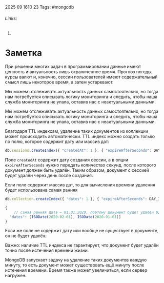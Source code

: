 2025 09 1610 23
Tags: #mongodb
###### Links: 
1) 
# Заметка
При решении многих задач в программировании данные имеют ценность и актуальность лишь ограниченное время. Прогноз погоды, курсы валют и, конечно, сессии пользователей имеют содержательный смысл лишь некоторое время, а затем устаревают.

Мы можем отслеживать актуальность данных самостоятельно, но тогда нам потребуется описывать логику мониторинга и следить, чтобы наша служба мониторинга не упала, оставив нас с неактуальными данными.


Мы можем отслеживать актуальность данных самостоятельно, но тогда нам потребуется описывать логику мониторинга и следить, чтобы наша служба мониторинга не упала, оставив нас с неактуальными данными.

Благодаря TTL индексам, удаление таких документов из коллекции может происходить автоматически. TTL индекс можно создать только по полю, которое содержит дату или массив дат:
```ts
db.sessions.createIndex({ "createdAt": 1 }, { "expireAfterSeconds": DAY_IN_SECONDS });
```
Поле `createdAt` содержит дату создания сессии, а в опции `expireAfterSeconds` нужно передать количество секунд, после которого документ должен быть удалён. Таким образом, документ с сессией будет удалён через день после создания.

Если поле содержит массив дат, то для вычисления времени удаления будет использована самая ранняя
```ts
db.collection.createIndex({ "dates": 1 }, { "expireAfterSeconds": DAY_IN_SECONDS });

{
    // самая ранняя дата — 01.01.2020, поэтому документ будет удалён 02.01.2020
  "dates": [ISODate(2020-02-01), ISODate(2020-01-01)]
}
```
Если же поле не содержит дату или вообще не существует в документе, он не будет удалён.

Важно: наличие TTL индекса не гарантирует, что документ будет удалён точно после истечения времени жизни.

MongoDB запускает задачу на удаление таких документов каждую минуту, то есть документ может существовать ещё минуту после истечения времени. Время также может увеличиться, если сервер нагружен.